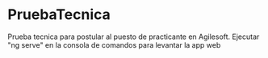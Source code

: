 # PruebaTecnica
Prueba tecnica para postular al puesto de practicante en Agilesoft. 
Ejecutar "ng serve" en la consola de comandos para levantar la app web 
